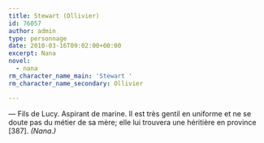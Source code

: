 ```yaml
---
title: Stewart (Ollivier)
id: 76057
author: admin
type: personnage
date: 2010-03-16T09:02:00+00:00
excerpt: Nana
novel:
  - nana
rm_character_name_main: 'Stewart '
rm_character_name_secondary: Ollivier

---
```

— Fils de Lucy. Aspirant de marine. Il est très gentil en uniforme et ne se doute pas du métier de sa mère; elle lui trouvera une héritière en province [387]. _(Nana.)_